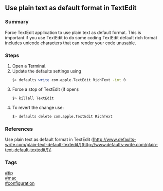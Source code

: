 ## Use plain text as default format in TextEdit

### Summary
Force TextEdit application to use plain text as default format.
This is important if you use TextEdit to do some coding TextEdit default rich format includes unicode characters that can render your code unusable.

### Steps
1. Open a Terminal.
2. Update the defaults settings using
   ```bash
   $> defaults write com.apple.TextEdit RichText -int 0
   ```
3. Force a stop of TextEdit (if open):
   ```bash
   $> killall TextEdit
   ```
4. To revert the change use:
   ```bash
   $> defaults delete com.apple.TextEdit RichText
   ```

### References
Use plain text as default format in TextEdit \([http://www.defaults-write.com/plain-text-default-textedit/](http://www.defaults-write.com/plain-text-default-textedit/)\)

### Tags
[#tip](../../tips.md)  
[#mac](../mac.md)  
[#configuration](configuration.md)